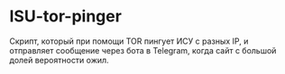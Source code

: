 # ISU-tor-pinger
Скрипт, который при помощи TOR пингует ИСУ с разных IP, и отправляет сообщение через бота в Telegram, когда сайт с большой долей вероятности ожил.
